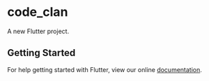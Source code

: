 # code_clan

A new Flutter project.

## Getting Started

For help getting started with Flutter, view our online
[documentation](https://flutter.io/).
